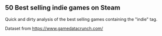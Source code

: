 ## 50 Best selling indie games on Steam

Quick and dirty analysis of the best selling games containing the "indie" tag.

Dataset from https://www.gamedatacrunch.com/
